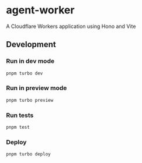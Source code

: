 # agent-worker

A Cloudflare Workers application using Hono and Vite

## Development

### Run in dev mode

```sh
pnpm turbo dev
```

### Run in preview mode

```sh
pnpm turbo preview
```

### Run tests

```sh
pnpm test
```

### Deploy

```sh
pnpm turbo deploy
```
